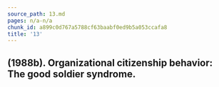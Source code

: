 ```yaml
---
source_path: 13.md
pages: n/a-n/a
chunk_id: a899c0d767a5788cf63baabf0ed9b5a053ccafa8
title: '13'
---
```

## (1988b). Organizational citizenship behavior: The good soldier syndrome.
